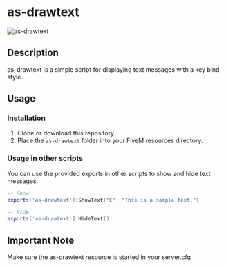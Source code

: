 # as-drawtext

![as-drawtext](https://i.imgur.com/bbTERUU.png)

## Description

as-drawtext is a simple script for displaying text messages with a key bind style.

## Usage

### Installation

1. Clone or download this repository.
2. Place the `as-drawtext` folder into your FiveM resources directory.

### Usage in other scripts

You can use the provided exports in other scripts to show and hide text messages.

```lua
-- Show 
exports['as-drawtext']:ShowText("E", "This is a sample text.")

-- Hide 
exports['as-drawtext']:HideText()
```
## Important Note
Make sure the as-drawtext resource is started in your server.cfg

